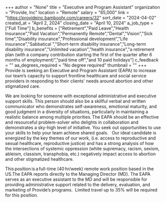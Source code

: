 +++
author = "None"
title = "Executive and Program Assistant"
organization = "Provide, Inc"
location = "Remote"
salary = "65,000"
link = "https://provideinc.bamboohr.com/careers/32"
sort_date = "2024-04-02"
created_at = "April 2, 2024"
closing_date = "April 10, 2024"
a_job_type = ["Full Time"]
b_benefits = ["Retirement","Paid Leave","Health Insurance","Paid Vacation","Permanently Remote","Dental","Vision","Sick time","Disability insurance","Professional development","Life insurance","Sabbatical ","Short-term disability insurance","Long-term disability insurance","Unlimited vacation","health insurance","a retirement plan (with a company contribution starting the first of the quarter after 6 months of employment)","paid time off","and 10 paid holidays"]
c_feedback = ""
aa_degrees_required = "No degree required"
thumbnail = ""
+++
Provide is seeking an Executive and Program Assistant (EAPA) to increase our team’s capacity to support frontline healthcare and social service providers in responding to their clients' needs around abortion and other stigmatized care. 

We are looking for someone with exceptional administrative and executive support skills. This person should also be a skillful verbal and written communicator who demonstrates self-awareness, emotional maturity, and good judgment in a diversity of situations, particularly in maintaining a realistic balance among multiple priorities. The EAPA should be an effective and resourceful problem-solver who delights in collaboration and demonstrates a sky-high level of initiative. You seek out opportunities to use your skills to help your team achieve shared goals.   Our ideal candidate is energized by the key themes of our work, (i.e. access to reproductive and sexual healthcare, reproductive justice) and has a strong analysis of how the intersections of systemic oppression (white supremacy, racism, sexism, ableism, classism, transphobia, etc.) negatively impact access to abortion and other stigmatized healthcare.    

This position is a full-time (40 hr/week) remote work position based in the US.The EAPA reports directly to the Managing Director (MD). The EAPA serves as an executive assistant to the MD and will be responsible for providing administrative support related to the delivery, evaluation, and marketing of Provide’s programs.  Limited travel up to 35% will be required for this position.  

  